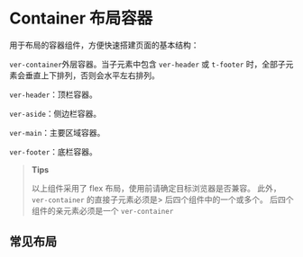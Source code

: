 # Container 布局容器

用于布局的容器组件，方便快速搭建页面的基本结构：

`ver-container`外层容器。当子元素中包含 `ver-header` 或 `t-footer` 时，全部子元素会垂直上下排列，否则会水平左右排列。

`ver-header`：顶栏容器。

`ver-aside`：侧边栏容器。

`ver-main`：主要区域容器。

`ver-footer`：底栏容器。

> **Tips**
>
> 以上组件采用了 flex 布局，使用前请确定目标浏览器是否兼容。 此外， `ver-container` 的直接子元素必须是> 后四个组件中的一个或多个。 后四个组件的亲元素必须是一个 `ver-container`

## 常见布局

<demo vue="../../example/container/partOne.vue"></demo>
